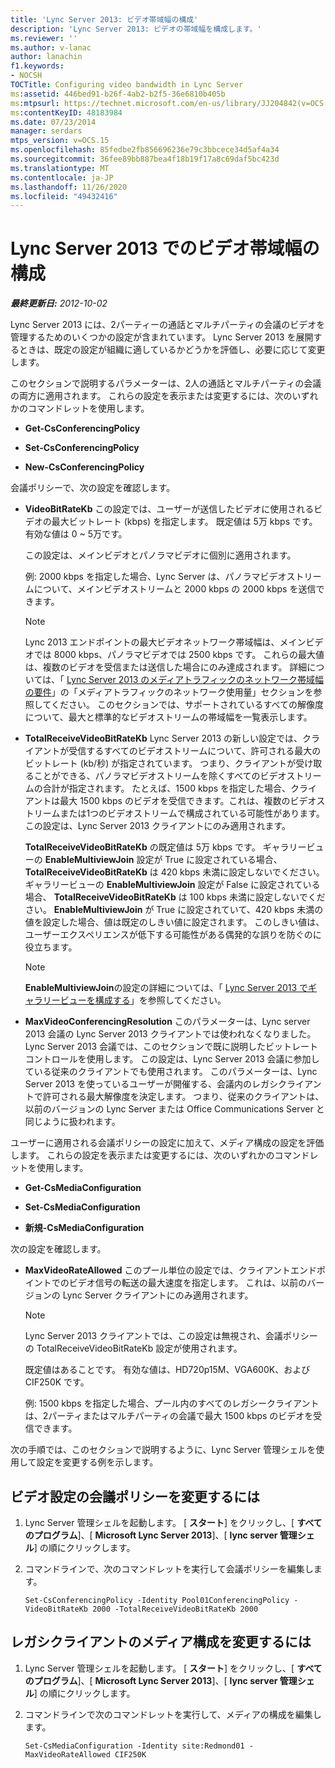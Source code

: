 ```yaml
---
title: 'Lync Server 2013: ビデオ帯域幅の構成'
description: 'Lync Server 2013: ビデオの帯域幅を構成します。'
ms.reviewer: ''
ms.author: v-lanac
author: lanachin
f1.keywords:
- NOCSH
TOCTitle: Configuring video bandwidth in Lync Server
ms:assetid: 446bed91-b26f-4ab2-b2f5-36e6810b405b
ms:mtpsurl: https://technet.microsoft.com/en-us/library/JJ204842(v=OCS.15)
ms:contentKeyID: 48183984
ms.date: 07/23/2014
manager: serdars
mtps_version: v=OCS.15
ms.openlocfilehash: 85fedbe2fb856696236e79c3bbcece34d5af4a34
ms.sourcegitcommit: 36fee89bb887bea4f18b19f17a8c69daf5bc423d
ms.translationtype: MT
ms.contentlocale: ja-JP
ms.lasthandoff: 11/26/2020
ms.locfileid: "49432416"
---
```

# <a name="configuring-video-bandwidth-in-lync-server-2013"></a>Lync Server 2013 でのビデオ帯域幅の構成

<div data-xmlns="http://www.w3.org/1999/xhtml">

<div class="topic" data-xmlns="http://www.w3.org/1999/xhtml" data-msxsl="urn:schemas-microsoft-com:xslt" data-cs="https://msdn.microsoft.com/">

<div data-asp="https://msdn2.microsoft.com/asp">



</div>

<div id="mainSection">

<div id="mainBody">

<span> </span>

_**最終更新日:** 2012-10-02_

Lync Server 2013 には、2パーティーの通話とマルチパーティの会議のビデオを管理するためのいくつかの設定が含まれています。 Lync Server 2013 を展開するときは、既定の設定が組織に適しているかどうかを評価し、必要に応じて変更します。

このセクションで説明するパラメーターは、2人の通話とマルチパーティの会議の両方に適用されます。 これらの設定を表示または変更するには、次のいずれかのコマンドレットを使用します。

  - **Get-CsConferencingPolicy**

  - **Set-CsConferencingPolicy**

  - **New-CsConferencingPolicy**

会議ポリシーで、次の設定を確認します。

  - **VideoBitRateKb**   この設定では、ユーザーが送信したビデオに使用されるビデオの最大ビットレート (kbps) を指定します。 既定値は 5万 kbps です。 有効な値は 0 ~ 5万です。
    
    この設定は、メインビデオとパノラマビデオに個別に適用されます。
    
    例: 2000 kbps を指定した場合、Lync Server は、パノラマビデオストリームについて、メインビデオストリームと 2000 kbps の 2000 kbps を送信できます。
    
    <div>
    

    > [!NOTE]  
    > Lync 2013 エンドポイントの最大ビデオネットワーク帯域幅は、メインビデオでは 8000 kbps、パノラマビデオでは 2500 kbps です。 これらの最大値は、複数のビデオを受信または送信した場合にのみ達成されます。 詳細については、「 <A href="lync-server-2013-network-bandwidth-requirements-for-media-traffic.md">Lync Server 2013 のメディアトラフィックのネットワーク帯域幅の要件</A>」の「メディアトラフィックのネットワーク使用量」セクションを参照してください。 このセクションでは、サポートされているすべての解像度について、最大と標準的なビデオストリームの帯域幅を一覧表示します。

    
    </div>

  - **TotalReceiveVideoBitRateKb**   Lync Server 2013 の新しい設定では、クライアントが受信するすべてのビデオストリームについて、許可される最大のビットレート (kb/秒) が指定されています。 つまり、クライアントが受け取ることができる、パノラマビデオストリームを除くすべてのビデオストリームの合計が指定されます。 たとえば、1500 kbps を指定した場合、クライアントは最大 1500 kbps のビデオを受信できます。これは、複数のビデオストリームまたは1つのビデオストリームで構成されている可能性があります。 この設定は、Lync Server 2013 クライアントにのみ適用されます。
    
    **TotalReceiveVideoBitRateKb** の既定値は 5万 kbps です。 ギャラリービューの **EnableMultiviewJoin** 設定が True に設定されている場合、 **TotalReceiveVideoBitRateKb** は 420 kbps 未満に設定しないでください。 ギャラリービューの **EnableMultiviewJoin** 設定が False に設定されている場合、 **TotalReceiveVideoBitRateKb** は 100 kbps 未満に設定しないでください。 **EnableMultiviewJoin** が True に設定されていて、420 kbps 未満の値を設定した場合、値は既定のしきい値に設定されます。 このしきい値は、ユーザーエクスペリエンスが低下する可能性がある偶発的な誤りを防ぐのに役立ちます。
    
    <div>
    

    > [!NOTE]  
    > <STRONG>EnableMultiviewJoin</STRONG>の設定の詳細については、「 <A href="lync-server-2013-configuring-gallery-view.md">Lync Server 2013 でギャラリービューを構成する</A>」を参照してください。

    
    </div>

  - **MaxVideoConferencingResolution**   このパラメーターは、Lync server 2013 会議の Lync Server 2013 クライアントでは使われなくなりました。 Lync Server 2013 会議では、このセクションで既に説明したビットレートコントロールを使用します。 この設定は、Lync Server 2013 会議に参加している従来のクライアントでも使用されます。 このパラメーターは、Lync Server 2013 を使っているユーザーが開催する、会議内のレガシクライアントで許可される最大解像度を決定します。 つまり、従来のクライアントは、以前のバージョンの Lync Server または Office Communications Server と同じように扱われます。

ユーザーに適用される会議ポリシーの設定に加えて、メディア構成の設定を評価します。 これらの設定を表示または変更するには、次のいずれかのコマンドレットを使用します。

  - **Get-CsMediaConfiguration**

  - **Set-CsMediaConfiguration**

  - **新規-CsMediaConfiguration**

次の設定を確認します。

  - **MaxVideoRateAllowed**   このプール単位の設定では、クライアントエンドポイントでのビデオ信号の転送の最大速度を指定します。 これは、以前のバージョンの Lync Server クライアントにのみ適用されます。
    
    <div>
    

    > [!NOTE]  
    > Lync Server 2013 クライアントでは、この設定は無視され、会議ポリシーの TotalReceiveVideoBitRateKb 設定が使用されます。

    
    </div>
    
    既定値はあることです。 有効な値は、HD720p15M、VGA600K、および CIF250K です。
    
    例: 1500 kbps を指定した場合、プール内のすべてのレガシークライアントは、2パーティまたはマルチパーティの会議で最大 1500 kbps のビデオを受信できます。

次の手順では、このセクションで説明するように、Lync Server 管理シェルを使用して設定を変更する例を示します。

<div>

## <a name="to-modify-conferencing-policy-for-video-settings"></a>ビデオ設定の会議ポリシーを変更するには

1.  Lync Server 管理シェルを起動します。 [ **スタート**] をクリックし、[ **すべてのプログラム**]、[ **Microsoft Lync Server 2013**]、[ **lync server 管理シェル**] の順にクリックします。

2.  コマンドラインで、次のコマンドレットを実行して会議ポリシーを編集します。
    
        Set-CsConferencingPolicy -Identity Pool01ConferencingPolicy -VideoBitRateKb 2000 -TotalReceiveVideoBitRateKb 2000 

</div>

<div>

## <a name="to-modify-media-configuration-for-legacy-clients"></a>レガシクライアントのメディア構成を変更するには

1.  Lync Server 管理シェルを起動します。 [ **スタート**] をクリックし、[ **すべてのプログラム**]、[ **Microsoft Lync Server 2013**]、[ **lync server 管理シェル**] の順にクリックします。

2.  コマンドラインで次のコマンドレットを実行して、メディアの構成を編集します。
    
        Set-CsMediaConfiguration -Identity site:Redmond01 -MaxVideoRateAllowed CIF250K

</div>

</div>

<span> </span>

</div>

</div>

</div>

